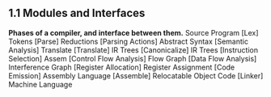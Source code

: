 ## 1.1 Modules and Interfaces

**Phases of a compiler, and interface between them.**
Source Program
[Lex]
Tokens
[Parse]
Reductions
[Parsing Actions]
Abstract Syntax
[Semantic Analysis]
Translate
[Translate]
IR Trees
[Canonicalize]
IR Trees
[Instruction Selection]
Assem
[Control Flow Analysis]
Flow Graph
[Data Flow Analysis]
Interference Graph
[Register Allocation]
Register Assignment
[Code Emission]
Assembly Language
[Assemble]
Relocatable Object Code
[Linker]
Machine Language

